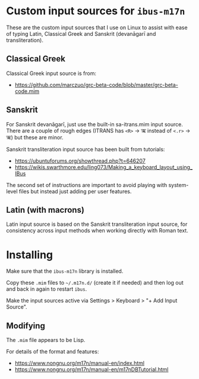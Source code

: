 # Custom input sources for `ibus-m17n`

These are the custom input sources that I use on Linux to assist with ease of
typing Latin, Classical Greek and Sanskrit (devanāgarī and transliteration).

## Classical Greek

Classical Greek input source is from:

- https://github.com/marczuo/grc-beta-code/blob/master/grc-beta-code.mim

## Sanskrit

For Sanskrit devanāgarī, just use the built-in sa-itrans.mim input source. There
are a couple of rough edges (ITRANS has `<R>` -> ऋ instead of `<.r>` -> ऋ) but
these are minor.

Sanskrit transliteration input source has been built from tutorials:

- https://ubuntuforums.org/showthread.php?t=646207
- https://wikis.swarthmore.edu/ling073/Making_a_keyboard_layout_using_IBus

The second set of instructions are important to avoid playing with system-level
files but instead just adding per user features.

## Latin (with macrons)

Latin input source is based on the Sanskrit transliteration input source, for
consistency across input methods when working directly with Roman text.

# Installing

Make sure that the `ibus-m17n` library is installed.

Copy these `.mim` files to `~/.m17n.d/` (create it if needed) and then log out
and back in again to restart `ibus`.

Make the input sources active via Settings > Keyboard > "+ Add Input Source".

## Modifying

The `.mim` file appears to be Lisp.

For details of the format and features:

- https://www.nongnu.org/m17n/manual-en/index.html
- https://www.nongnu.org/m17n/manual-en/m17nDBTutorial.html


